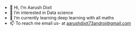- 👋 Hi, I’m Aarush Dixit
- 👀 I’m interested in Data science
- 🌱 I’m currently learning deep learning with all maths
- 📫 To reach me email us- at aarushdixit73androi@gmail.com

<!---
AarushDixit889/AarushDixit889 is a ✨ special ✨ repository because its `README.md` (this file) appears on your GitHub profile.
You can click the Preview link to take a look at your changes.
--->

